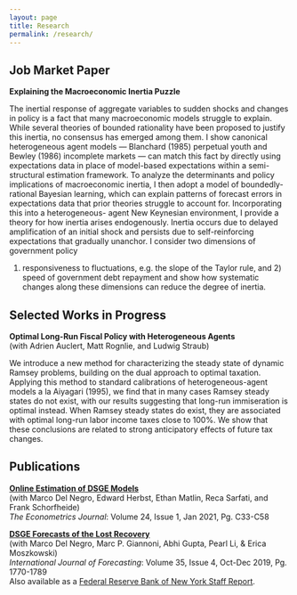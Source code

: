 ```yaml
---
layout: page
title: Research
permalink: /research/
---
```


Job Market Paper
-----------------
**Explaining the Macroeconomic Inertia Puzzle**  

The inertial response of aggregate variables to sudden shocks and changes in policy is a
fact that many macroeconomic models struggle to explain. While several theories of bounded
rationality have been proposed to justify this inertia, no consensus has emerged among them.
I show canonical heterogeneous agent models — Blanchard (1985) perpetual youth and
Bewley (1986) incomplete markets — can match this fact by directly using expectations data in
place of model-based expectations within a semi-structural estimation framework. To analyze
the determinants and policy implications of macroeconomic inertia, I then adopt a model of
boundedly-rational Bayesian learning, which can explain patterns of forecast errors in
expectations data that prior theories struggle to account for. Incorporating this into a heterogeneous-
agent New Keynesian environment, I provide a theory for how inertia arises endogenously.
Inertia occurs due to delayed amplification of an initial shock and persists due to self-reinforcing
expectations that gradually unanchor. I consider two dimensions of government policy
1) responsiveness to fluctuations, e.g. the slope of the Taylor rule, and 2) speed of government debt
repayment and show how systematic changes along these dimensions can reduce the degree
of inertia.  

Selected Works in Progress
-----------------
**Optimal Long-Run Fiscal Policy with Heterogeneous Agents**  
(with Adrien Auclert, Matt Rognlie, and Ludwig Straub)  

We introduce a new method for characterizing the steady state of dynamic Ramsey problems,
building on the dual approach to optimal taxation. Applying this method to standard calibrations
of heterogeneous-agent models a la Aiyagari (1995), we find that in many cases Ramsey steady
states do not exist, with our results suggesting that long-run immiseration is optimal instead.
When Ramsey steady states do exist, they are associated with optimal long-run labor income
taxes close to 100%. We show that these conclusions are related to strong anticipatory effects of future tax changes.  

Publications
--------------
**[Online Estimation of DSGE Models](https://academic.oup.com/ectj/article/24/1/C33/5909595?login=true)**  
(with Marco Del Negro, Edward Herbst, Ethan Matlin, Reca Sarfati, and Frank Schorfheide)  
*The Econometrics Journal*: Volume 24, Issue 1, Jan 2021, Pg. C33-C58    

**[DSGE Forecasts of the Lost Recovery](https://www.sciencedirect.com/science/article/abs/pii/S0169207018302012?via%3Dihub)**  
(with Marco Del Negro, Marc P. Giannoni, Abhi Gupta, Pearl Li, & Erica Moszkowski)  
*International Journal of Forecasting*: Volume 35, Issue 4, Oct-Dec 2019, Pg. 1770-1789  
Also available as a [Federal Reserve Bank of New York Staff Report](/files/sr844.pdf).
